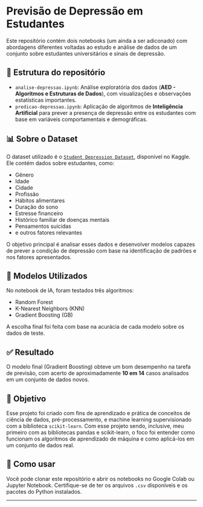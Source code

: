# Previsão de Depressão em Estudantes

Este repositório contém dois notebooks (um ainda a ser adiconado) com abordagens diferentes voltadas ao estudo e análise de dados de um conjunto sobre estudantes universitários e sinais de depressão.

## 📁 Estrutura do repositório

- `analise-depressao.ipynb`: Análise exploratória dos dados (**AED - Algoritmos e Estruturas de Dados**), com visualizações e observações estatísticas importantes.
- `predicao-depressao.ipynb`: Aplicação de algoritmos de **Inteligência Artificial** para prever a presença de depressão entre os estudantes com base em variáveis comportamentais e demográficas.

## 📊 Sobre o Dataset

O dataset utilizado é o [`Student Depression Dataset`](https://www.kaggle.com/datasets/adilshamim8/student-depression-dataset), disponível no Kaggle. Ele contém dados sobre estudantes, como:

- Gênero
- Idade
- Cidade
- Profissão
- Hábitos alimentares
- Duração do sono
- Estresse financeiro
- Histórico familiar de doenças mentais
- Pensamentos suicidas
- e outros fatores relevantes

O objetivo principal é analisar esses dados e desenvolver modelos capazes de prever a condição de depressão com base na identificação de padrões e nos fatores apresentados.

## 🤖 Modelos Utilizados

No notebook de IA, foram testados três algoritmos:

- Random Forest
- K-Nearest Neighbors (KNN)
- Gradient Boosting (GB)

A escolha final foi feita com base na acurácia de cada modelo sobre os dados de teste.

## ✅ Resultado

O modelo final (Gradient Boosting) obteve um bom desempenho na tarefa de previsão, com acerto de aproximadamente **10 em 14** casos analisados em um conjunto de dados novos.

## 🧠 Objetivo

Esse projeto foi criado com fins de aprendizado e prática de conceitos de ciência de dados, pré-processamento, e machine learning supervisionado com a biblioteca `scikit-learn`. Com esse projeto sendo, inclusive, meu primeiro com as bibliotecas pandas e scikit-learn, o foco foi entender como funcionam os algoritmos de aprendizado de máquina e como aplicá-los em um conjunto de dados real.

## 🚀 Como usar

Você pode clonar este repositório e abrir os notebooks no Google Colab ou Jupyter Notebook. Certifique-se de ter os arquivos `.csv` disponíveis e os pacotes do Python instalados.

---